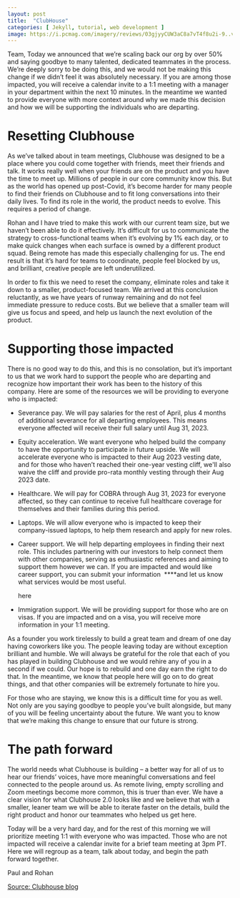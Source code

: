 ```yaml
---
layout: post
title:  "ClubHouse"
categories: [ Jekyll, tutorial, web development ]
image: https://i.pcmag.com/imagery/reviews/03gjyyCUW3aC8a7vT4f8u2i-9..v1626968863.jpg
---
```


Team, Today we announced that we’re scaling back our org by over 50% and saying goodbye to many talented, dedicated teammates in the process. We’re deeply sorry to be doing this, and we would not be making this change if we didn’t feel it was absolutely necessary. If you are among those impacted, you will receive a calendar invite to a 1:1 meeting with a manager in your department within the next 10 minutes. In the meantime we wanted to provide everyone with more context around why we made this decision and how we will be supporting the individuals who are departing.

# Resetting Clubhouse

As we’ve talked about in team meetings, Clubhouse was designed to be a place where you could come together with friends, meet their friends and talk. It works really well when your friends are on the product and you have the time to meet up. Millions of people in our core community know this. But as the world has opened up post-Covid, it’s become harder for many people to find their friends on Clubhouse and to fit long conversations into their daily lives. To find its role in the world, the product needs to evolve. This requires a period of change.

Rohan and I have tried to make this work with our current team size, but we haven’t been able to do it effectively. It’s difficult for us to communicate the strategy to cross-functional teams when it’s evolving by 1% each day, or to make quick changes when each surface is owned by a different product squad. Being remote has made this especially challenging for us. The end result is that it’s hard for teams to coordinate, people feel blocked by us, and brilliant, creative people are left underutilized.

In order to fix this we need to reset the company, eliminate roles and take it down to a smaller, product-focused team. We arrived at this conclusion reluctantly, as we have years of runway remaining and do not feel immediate pressure to reduce costs. But we believe that a smaller team will give us focus and speed, and help us launch the next evolution of the product.

# Supporting those impacted

There is no good way to do this, and this is no consolation, but it’s important to us that we work hard to support the people who are departing and recognize how important their work has been to the history of this company. Here are some of the resources we will be providing to everyone who is impacted:

- Severance pay. We will pay salaries for the rest of April, plus 4 months of additional severance for all departing employees. This means everyone affected will receive their full salary until Aug 31, 2023.
- Equity acceleration. We want everyone who helped build the company to have the opportunity to participate in future upside. We will accelerate everyone who is impacted to their Aug 2023 vesting date, and for those who haven’t reached their one-year vesting cliff, we'll also waive the cliff and provide pro-rata monthly vesting through their Aug 2023 date.
- Healthcare. We will pay for COBRA through Aug 31, 2023 for everyone affected, so they can continue to receive full healthcare coverage for themselves and their families during this period.
- Laptops. We will allow everyone who is impacted to keep their company-issued laptops, to help them research and apply for new roles.
- Career support. We will help departing employees in finding their next role. This includes partnering with our investors to help connect them with other companies, serving as enthusiastic references and aiming to support them however we can. If you are impacted and would like career support, you can submit your information  ****and let us know what services would be most useful.
    
    here
    
- Immigration support. We will be providing support for those who are on visas. If you are impacted and on a visa, you will receive more information in your 1:1 meeting.

As a founder you work tirelessly to build a great team and dream of one day having coworkers like you. The people leaving today are without exception brilliant and humble. We will always be grateful for the role that each of you has played in building Clubhouse and we would rehire any of you in a second if we could. Our hope is to rebuild and one day earn the right to do that. In the meantime, we know that people here will go on to do great things, and that other companies will be extremely fortunate to hire you.

For those who are staying, we know this is a difficult time for you as well. Not only are you saying goodbye to people you’ve built alongside, but many of you will be feeling uncertainty about the future. We want you to know that we’re making this change to ensure that our future is strong.

# The path forward

The world needs what Clubhouse is building – a better way for all of us to hear our friends’ voices, have more meaningful conversations and feel connected to the people around us. As remote living, empty scrolling and Zoom meetings become more common, this is truer than ever. We have a clear vision for what Clubhouse 2.0 looks like and we believe that with a smaller, leaner team we will be able to iterate faster on the details, build the right product and honor our teammates who helped us get here.

Today will be a very hard day, and for the rest of this morning we will prioritize meeting 1:1 with everyone who was impacted. Those who are not impacted will receive a calendar invite for a brief team meeting at 3pm PT. Here we will regroup as a team, talk about today, and begin the path forward together.

Paul and Rohan

[Source: Clubhouse blog](https://blog.clubhouse.com/april-27-2023/)
